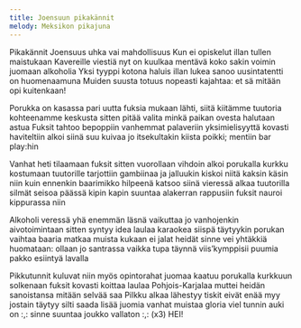 ```yaml
---
title: Joensuun pikakännit
melody: Meksikon pikajuna
---
```


Pikakännit Joensuus
uhka vai mahdollisuus
Kun ei opiskelut illan tullen maistukaan
Kavereille viestiä
nyt on kuulkaa mentävä
koko sakin voimin juomaan alkoholia
Yksi tyyppi kotona
haluis illan lukea
sanoo uusintatentti on huomenaamuna
Muiden suusta totuus nopeasti kajahtaa:
et sä mitään opi kuitenkaan!

Porukka on kasassa
pari uutta fuksia
mukaan lähti, siitä kiitämme tuutoria
kohteenamme keskusta
sitten pitää valita
minkä paikan ovesta halutaan astua
Fuksit tahtoo bepoppiin
vanhemmat palaveriin
yksimielisyyttä kovasti haviteltiin
alkoi siinä suu kuivaa jo itsekultakin
kiista poikki; mentiin bar play:hin

Vanhat heti tilaamaan
fuksit sitten vuorollaan
vihdoin alkoi porukalla kurkku kostumaan
tuutorille tarjottiin
gambiinaa ja jalluukin
kiskoi niitä kaksin käsin niin kuin ennenkin
baarimikko hilpeenä
katsoo siinä vieressä
alkaa tuutorilla silmät seisoa päässä
kipin kapin suuntaa alakerran rappusiin
fuksit nauroi kippurassa niin

Alkoholi veressä
yhä enemmän läsnä
vaikuttaa jo vanhojenkin aivotoimintaan
sitten syntyy idea
laulaa karaokea
siispä täytyykin porukan vaihtaa baaria
matkaa muista kukaan ei
jalat heidät sinne vei
yhtäkkiä huomataan: ollaan jo santrassa
vaikka tupa täynnä viis’kymppisii puumia
pakko esiintyä lavalla

Pikkutunnit kuluvat
niin myös opintorahat
juomaa kaatuu porukalla kurkkuun solkenaan
fuksit kovasti koittaa
laulaa Pohjois-Karjalaa
muttei heidän sanoistansa mitään selvää saa
Pilkku alkaa lähestyy
tiskit eivät enää myy
jostain täytyy silti saada lisää juomia
vanhat muistaa gloria viel tunnin auki on
:,: sinne suuntaa joukko vallaton :,: (x3)
HEI!
